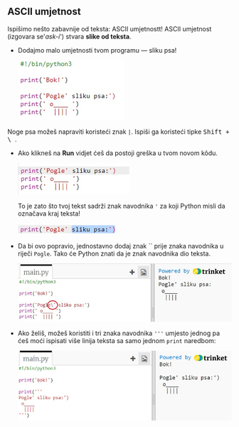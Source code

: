 ## ASCII umjetnost

Ispišimo nešto zabavnije od teksta: ASCII umjetnostt! ASCII umjetnost (izgovara se'*ask-i*') stvara **slike od teksta**.

+ Dodajmo malo umjetnosti tvom programu — sliku psa!
    
    ![screenshot](images/me-dog.png)

Noge psa možeš napraviti koristeći znak `|`. Ispiši ga koristeći tipke <kbd>Shift + \ </kbd>.

+ Ako klikneš na **Run** vidjet ćeš da postoji greška u tvom novom kôdu.
    
    ![screenshot](images/me-dog-bug.png)
    
    To je zato što tvoj tekst sadrži znak navodnika `'` za koji Python misli da označava kraj teksta!
    
    ![screenshot](images/me-dog-quote.png)

+ Da bi ovo popravio, jednostavno dodaj znak `` prije znaka navodnika u riječi `Pogle`. Tako će Python znati da je znak navodnika dio teksta.
    
    ![screenshot](images/me-dog-bug-fix.png)

+ Ako želiš, možeš koristiti i tri znaka navodnika `'''` umjesto jednog pa ćeš moći ispisati više linija teksta sa samo jednom `print` naredbom:
    
    ![screenshot](images/me-dog-triple-quote.png)